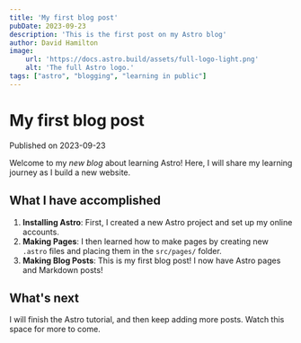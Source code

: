 ```yaml
---
title: 'My first blog post'
pubDate: 2023-09-23
description: 'This is the first post on my Astro blog'
author: David Hamilton
image:
    url: 'https://docs.astro.build/assets/full-logo-light.png'
    alt: 'The full Astro logo.'
tags: ["astro", "blogging", "learning in public"]
---
```


# My first blog post

Published on 2023-09-23

Welcome to my _new blog_ about learning Astro! Here, I will share my learning journey as I build a new website.

## What I have accomplished

1. **Installing Astro**: First, I created a new Astro project and set up my online accounts.
2. **Making Pages**: I then learned how to make pages by creating new `.astro` files and placing them in the `src/pages/` folder.
3. **Making Blog Posts**: This is my first blog post! I now have Astro pages and Markdown posts!


## What's next

I will finish the Astro tutorial, and then keep adding more posts. Watch this space for more to come.
